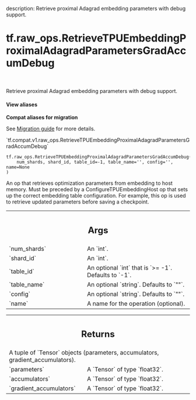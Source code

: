 description: Retrieve proximal Adagrad embedding parameters with debug support.

<div itemscope itemtype="http://developers.google.com/ReferenceObject">
<meta itemprop="name" content="tf.raw_ops.RetrieveTPUEmbeddingProximalAdagradParametersGradAccumDebug" />
<meta itemprop="path" content="Stable" />
</div>

# tf.raw_ops.RetrieveTPUEmbeddingProximalAdagradParametersGradAccumDebug

<!-- Insert buttons and diff -->

<table class="tfo-notebook-buttons tfo-api nocontent" align="left">

</table>



Retrieve proximal Adagrad embedding parameters with debug support.

<section class="expandable">
  <h4 class="showalways">View aliases</h4>
  <p>
<b>Compat aliases for migration</b>
<p>See
<a href="https://www.tensorflow.org/guide/migrate">Migration guide</a> for
more details.</p>
<p>`tf.compat.v1.raw_ops.RetrieveTPUEmbeddingProximalAdagradParametersGradAccumDebug`</p>
</p>
</section>

<pre class="devsite-click-to-copy prettyprint lang-py tfo-signature-link">
<code>tf.raw_ops.RetrieveTPUEmbeddingProximalAdagradParametersGradAccumDebug(
    num_shards, shard_id, table_id=-1, table_name='', config='', name=None
)
</code></pre>



<!-- Placeholder for "Used in" -->

An op that retrieves optimization parameters from embedding to host
memory. Must be preceded by a ConfigureTPUEmbeddingHost op that sets up
the correct embedding table configuration. For example, this op is
used to retrieve updated parameters before saving a checkpoint.

<!-- Tabular view -->
 <table class="responsive fixed orange">
<colgroup><col width="214px"><col></colgroup>
<tr><th colspan="2"><h2 class="add-link">Args</h2></th></tr>

<tr>
<td>
`num_shards`
</td>
<td>
An `int`.
</td>
</tr><tr>
<td>
`shard_id`
</td>
<td>
An `int`.
</td>
</tr><tr>
<td>
`table_id`
</td>
<td>
An optional `int` that is `>= -1`. Defaults to `-1`.
</td>
</tr><tr>
<td>
`table_name`
</td>
<td>
An optional `string`. Defaults to `""`.
</td>
</tr><tr>
<td>
`config`
</td>
<td>
An optional `string`. Defaults to `""`.
</td>
</tr><tr>
<td>
`name`
</td>
<td>
A name for the operation (optional).
</td>
</tr>
</table>



<!-- Tabular view -->
 <table class="responsive fixed orange">
<colgroup><col width="214px"><col></colgroup>
<tr><th colspan="2"><h2 class="add-link">Returns</h2></th></tr>
<tr class="alt">
<td colspan="2">
A tuple of `Tensor` objects (parameters, accumulators, gradient_accumulators).
</td>
</tr>
<tr>
<td>
`parameters`
</td>
<td>
A `Tensor` of type `float32`.
</td>
</tr><tr>
<td>
`accumulators`
</td>
<td>
A `Tensor` of type `float32`.
</td>
</tr><tr>
<td>
`gradient_accumulators`
</td>
<td>
A `Tensor` of type `float32`.
</td>
</tr>
</table>

